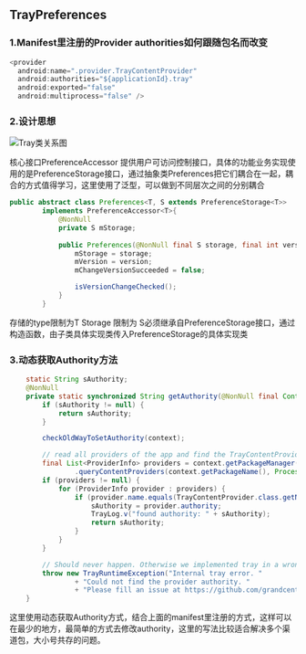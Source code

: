 ## TrayPreferences



### 1.Manifest里注册的Provider authorities如何跟随包名而改变

```java
<provider
  android:name=".provider.TrayContentProvider"
  android:authorities="${applicationId}.tray"
  android:exported="false"
  android:multiprocess="false" />
```



### 2.设计思想

![Tray类关系图](/Users/zhanglong/Desktop/UML/Tray%E7%B1%BB%E5%85%B3%E7%B3%BB%E5%9B%BE.png)

核心接口PreferenceAccessor 提供用户可访问控制接口，具体的功能业务实现使用的是PreferenceStorage接口，通过抽象类Preferences把它们耦合在一起，耦合的方式值得学习，这里使用了泛型，可以做到不同层次之间的分别耦合

```java
public abstract class Preferences<T, S extends PreferenceStorage<T>>
        implements PreferenceAccessor<T>{
          	@NonNull
    		private S mStorage;
    		
    		public Preferences(@NonNull final S storage, final int version) {
        		mStorage = storage;
        		mVersion = version;
        		mChangeVersionSucceeded = false;

        		isVersionChangeChecked();
    		}
        }
```

存储的type限制为T Storage 限制为 S必须继承自PreferenceStorage接口，通过构造函数，由子类具体实现类传入PreferenceStorage的具体实现类



### 3.动态获取Authority方法

```java
    static String sAuthority;
	@NonNull
    private static synchronized String getAuthority(@NonNull final Context context) {
        if (sAuthority != null) {
            return sAuthority;
        }

        checkOldWayToSetAuthority(context);

        // read all providers of the app and find the TrayContentProvider to read the authority
        final List<ProviderInfo> providers = context.getPackageManager()
                .queryContentProviders(context.getPackageName(), Process.myUid(), 0);
        if (providers != null) {
            for (ProviderInfo provider : providers) {
                if (provider.name.equals(TrayContentProvider.class.getName())) {
                    sAuthority = provider.authority;
                    TrayLog.v("found authority: " + sAuthority);
                    return sAuthority;
                }
            }
        }

        // Should never happen. Otherwise we implemented tray in a wrong way!
        throw new TrayRuntimeException("Internal tray error. "
                + "Could not find the provider authority. "
                + "Please fill an issue at https://github.com/grandcentrix/tray/issues");
    }
```

这里使用动态获取Authority方式，结合上面的manifest里注册的方式，这样可以在最少的地方，最简单的方式去修改authority，这里的写法比较适合解决多个渠道包，大小号共存的问题。

